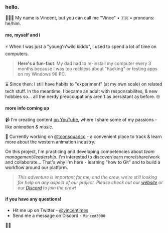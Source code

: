 ### hello.

👨🏻‍🚀 My name is Vincent, but you can call me "Vince" • 🇫🇷 • pronouns: he/him.

#### me, myself and i

⚡ When I was just a "young'n'wild kiddo", I used to spend a lot of time on computers. 
> **Here's a fun-fact**: My dad had to re-install my computer every 3 months because I was too reckless about "hacking" or testing apps on my Windows 98 PC.

⌛ Since then: I still have habits to "experiment" (at my own scale) on related tech stuff. In the meantime, I became an adult with responsabilites, & new hobbies so... all the nerdy preoccupations aren't as persistant as before. 🤓

#### more info coming up

📹 I'm creating content [on YouTube](https://www.youtube.com/channel/UCfJazBeaJ6zrUw12PknKHVQ "my own YouTube channel"), where I share some of my passions - like *animation & music*.

🐸 Currently working on [@toonsquadco](https://toonsquad.co/) - a convenient place to track & learn more about the western animation industry. 

On this project, I'm practicing and developing competencies about *team management/leadership*. 
I'm interested to discover/learn more/share/work and collaborate... That's why I'm here - learning "how to Git" and to build a workflow around our platform.

> *This adventure is important for me, and the crew, we're still looking for help on any aspect of our project.   Please check out our [website](https://toonsquad.co/) or our [Discord](https://discord.gg/3yXQzC256m) to join the crew!*

#### if you have any questions!
- Hit me up on Twitter - [@vincentimes](https://twitter.com/VincenTimes "my own Twitter")
- Send me a message on Discord - `Vince#3000` 

✌🏻
